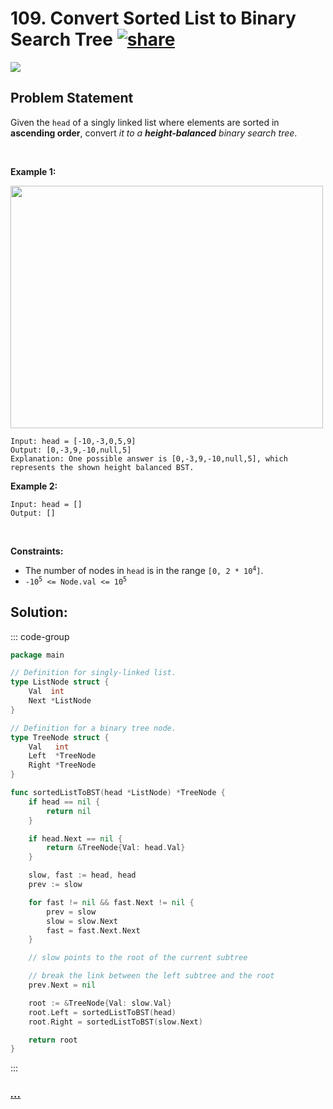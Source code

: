 # 109. Convert Sorted List to Binary Search Tree [![share]](https://leetcode.com/problems/convert-sorted-list-to-binary-search-tree/)

![][medium]

## Problem Statement

<p>Given the <code>head</code> of a singly linked list where elements are sorted in <strong>ascending order</strong>, convert <em>it to a </em><span data-keyword="height-balanced"><strong><em>height-balanced</em></strong></span> <em>binary search tree</em>.</p>
<p> </p>
<p><strong class="example">Example 1:</strong></p>
<img alt="" src="https://assets.leetcode.com/uploads/2020/08/17/linked.jpg" style="width: 500px; height: 388px;"/>

```
Input: head = [-10,-3,0,5,9]
Output: [0,-3,9,-10,null,5]
Explanation: One possible answer is [0,-3,9,-10,null,5], which represents the shown height balanced BST.
```

<p><strong class="example">Example 2:</strong></p>

```
Input: head = []
Output: []
```

<p> </p>
<p><strong>Constraints:</strong></p>
<ul>
<li>The number of nodes in <code>head</code> is in the range <code>[0, 2 * 10<sup>4</sup>]</code>.</li>
<li><code>-10<sup>5</sup> &lt;= Node.val &lt;= 10<sup>5</sup></code></li>
</ul>

## Solution:

::: code-group

```go [Go]
package main

// Definition for singly-linked list.
type ListNode struct {
	Val  int
	Next *ListNode
}

// Definition for a binary tree node.
type TreeNode struct {
	Val   int
	Left  *TreeNode
	Right *TreeNode
}

func sortedListToBST(head *ListNode) *TreeNode {
	if head == nil {
		return nil
	}

	if head.Next == nil {
		return &TreeNode{Val: head.Val}
	}

	slow, fast := head, head
	prev := slow

	for fast != nil && fast.Next != nil {
		prev = slow
		slow = slow.Next
		fast = fast.Next.Next
	}

	// slow points to the root of the current subtree

	// break the link between the left subtree and the root
	prev.Next = nil

	root := &TreeNode{Val: slow.Val}
	root.Left = sortedListToBST(head)
	root.Right = sortedListToBST(slow.Next)

	return root
}

```

:::

### [_..._](#)

```

```

<!----------------------------------{ link }--------------------------------->

[share]: https://graph.org/file/3ea5234dda646b71c574a.png
[easy]: https://img.shields.io/badge/Difficulty-Easy-bright.svg
[medium]: https://img.shields.io/badge/Difficulty-Medium-yellow.svg
[hard]: https://img.shields.io/badge/Difficulty-Hard-red.svg
